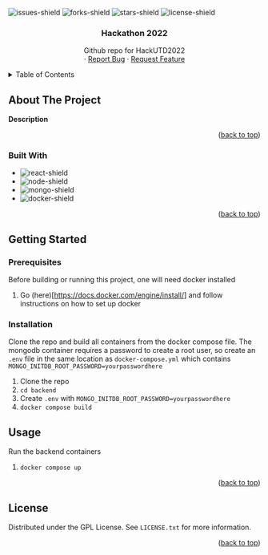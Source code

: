 <a name="readme-top"></a>

![issues-shield]
![forks-shield]
![stars-shield]
![license-shield]

<h3 align="center">Hackathon 2022</h3>

  <p align="center">
    Github repo for HackUTD2022 
    <br />
    ·
    <a href="https://github.com/MagnusChase03/Hackathon2022/issues">Report Bug</a>
    ·
    <a href="https://github.com/MagnusChase03/Hackathon2022/issues">Request Feature</a>
  </p>
</div>

<details>
  <summary>Table of Contents</summary>
  <ol>
    <li>
      <a href="#about-the-project">About The Project</a>
      <ul>
        <li><a href="#built-with">Built With</a></li>
      </ul>
    </li>
    <li>
      <a href="#getting-started">Getting Started</a>
      <ul>
        <li><a href="#prerequisites">Prerequisites</a></li>
        <li><a href="#installation">Installation</a></li>
      </ul>
    </li>
    <li><a href="#usage">Usage</a></li>
    <li><a href="#license">License</a></li>
  </ol>
</details>

## About The Project

**Description**

<p align="right">(<a href="#readme-top">back to top</a>)</p>

### Built With

* ![react-shield]
* ![node-shield]
* ![mongo-shield]
* ![docker-shield]

<p align="right">(<a href="#readme-top">back to top</a>)</p>

## Getting Started

### Prerequisites

Before building or running this project, one will need docker installed

1) Go (here)[https://docs.docker.com/engine/install/] and follow instructions on how to set up docker

### Installation

Clone the repo and build all containers from the docker compose file. The mongodb container requires a password to create a root user, so create an `.env` file in the same location as `docker-compose.yml` which contains `MONGO_INITDB_ROOT_PASSWORD=yourpasswordhere`

1) Clone the repo
2) `cd backend`
3) Create `.env` with `MONGO_INITDB_ROOT_PASSWORD=yourpasswordhere`
4) `docker compose build`

## Usage

Run the backend containers

1) `docker compose up`

<p align="right">(<a href="#readme-top">back to top</a>)</p>

<!-- LICENSE -->
## License

Distributed under the GPL License. See `LICENSE.txt` for more information.

<p align="right">(<a href="#readme-top">back to top</a>)</p>

[issues-shield]: https://img.shields.io/github/issues/MagnusChase03/Hackathon2022?style=for-the-badge
[forks-shield]: https://img.shields.io/github/forks/MagnusChase03/Hackathon2022?style=for-the-badge
[stars-shield]: https://img.shields.io/github/stars/MagnusChase03/Hackathon2022?style=for-the-badge
[license-shield]: https://img.shields.io/github/license/magnuschase03/Hackathon2022?style=for-the-badge
[node-shield]: https://img.shields.io/badge/NodeJS-20232A?style=for-the-badge&logo=node.js
[mongo-shield]: https://img.shields.io/badge/MongoDB-20232A?style=for-the-badge&logo=mongodb
[react-shield]: https://img.shields.io/badge/React-20232A?style=for-the-badge&logo=react
[docker-shield]: https://img.shields.io/badge/Docker-20232A?style=for-the-badge&logo=docker

